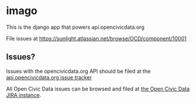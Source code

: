 imago
=====

This is the django app that powers api.opencivicdata.org

File issues at https://sunlight.atlassian.net/browse/OCD/component/10001

Issues?
-------

Issues with the opencivicdata.org API should be filed at the [api.opencivicdata.org issue tracker](https://sunlight.atlassian.net/browse/OCD/component/10001)

All Open Civic Data issues can be browsed and filed at [the Open Civic Data JIRA instance](https://sunlight.atlassian.net/browse/OCD/).
